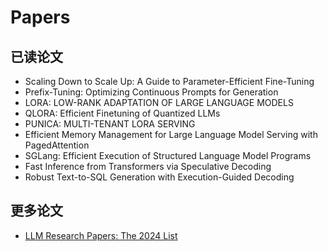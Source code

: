 # Papers

## 已读论文

- Scaling Down to Scale Up: A Guide to Parameter-Efficient Fine-Tuning
- Prefix-Tuning: Optimizing Continuous Prompts for Generation
- LORA: LOW-RANK ADAPTATION OF LARGE LANGUAGE MODELS
- QLORA: Efficient Finetuning of Quantized LLMs
- PUNICA: MULTI-TENANT LORA SERVING
- Efficient Memory Management for Large Language Model Serving with PagedAttention
- SGLang: Efficient Execution of Structured Language Model Programs
- Fast Inference from Transformers via Speculative Decoding
- Robust Text-to-SQL Generation with Execution-Guided Decoding

## 更多论文

- [<u>LLM Research Papers: The 2024 List</u>](https://magazine.sebastianraschka.com/p/llm-research-papers-the-2024-list?utm_source=publication-search)
